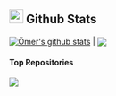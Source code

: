 ## <img src="https://media.giphy.com/media/iY8CRBdQXODJSCERIr/giphy.gif" width="25"> <b>Github Stats</b>

<a href="https://github.com/dogruyolomerfurkan/"><img align="center" src="https://github-readme-stats.vercel.app/api?username=dogruyolomerfurkan&show_icons=true&include_all_commits=true&hide_border=true&theme=transparent" alt="Ömer's github stats" /></a> | <a href="https://github.com/dogruyolomerfurkan/"><img align="center" src="https://github-readme-stats.vercel.app/api/top-langs/?username=dogruyolomerfurkan&layout=compact&hide_border=true&theme=transparent" /></a> 

#### Top Repositories

<a href="https://github.com/dogruyolomerfurkan/">
  <img align="center" src="https://github-readme-stats.vercel.app/api/pin/?username=dogruyolomerfurkan&repo=AggregateTypesJSON&theme=buefy" />
</a>
